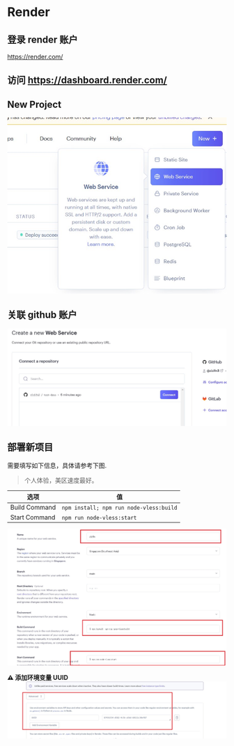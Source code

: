 # Render

## 登录 render 账户

https://render.com/

## 访问 https://dashboard.render.com/

## New Project

![render1](./render1.jpg)

## 关联 github 账户

![render2](./render2.jpg)

## 部署新项目

需要填写如下信息，具体请参考下图.

> 个人体验，美区速度最好。

| 选项          | 值                                      |
| ------------- | --------------------------------------- |
| Build Command | `npm install; npm run node-vless:build` |
| Start Command | `npm run node-vless:start`              |

![render3](./render3.jpg)

**⚠️ 添加环境变量 UUID**
![render4](./render4.jpg)
